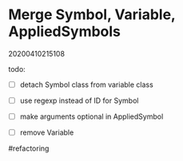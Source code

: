 Merge Symbol, Variable, AppliedSymbols
=
20200410215108

todo:
- [ ] detach Symbol class from variable class
- [ ] use regexp instead of ID for Symbol
- [ ] make arguments optional in AppliedSymbol
- [ ] remove Variable
 

#refactoring